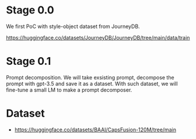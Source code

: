 # Stage 0.0

We first PoC with style-object dataset from JourneyDB.

https://huggingface.co/datasets/JourneyDB/JourneyDB/tree/main/data/train


# Stage 0.1

Prompt decomposition. We will take exsisting prompt, decompose the prompt with gpt-3.5 and save it as a dataset.
With such dataset, we will fine-tune a small LM to make a prompt decomposer.

# Dataset

* https://huggingface.co/datasets/BAAI/CapsFusion-120M/tree/main

